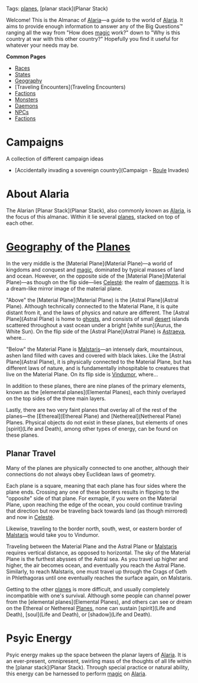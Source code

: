 Tags: [planes](Planes), [planar stack](Planar Stack)

Welcome! This is the Almanac of [Alaria](Alaria)—a guide to the world of [Alaria](Alaria). It aims to provide enough information to answer any of the Big Questions™ ranging all the way from "How does [magic](Magic) work?" down to "Why is this country at war with this other country?" Hopefully you find it useful for whatever your needs may be.

**Common Pages**

- [Races](Races)
- [States](States)
- [Geography](Geography)
- [Traveling Encounters](Traveling Encounters)
- [Factions](Factions)
- [Monsters](Monsters)
- [Daemons](Daemons)
- [NPCs](NPCs)
- [Factions](Factions)

# Campaigns

A collection of different campaign ideas

- [Accidentally invading a sovereign country](Campaign - [Roule](Roule) Invades)

# About Alaria

 The Alarian [Planar Stack](Planar Stack), also commonly known as [Alaria](Alaria), is the focus of this almanac. Within it lie several [planes](Planes), stacked on top of each other. 

# [Geography](Geography) of the [Planes](Planes)

In the very middle is the [Material Plane](Material Plane)—a world of kingdoms and conquest and [magic](Magic), dominated by typical masses of land and ocean. However, on the opposite side of the [Material Plane](Material Plane)—as though on the flip side—lies [Celesté](Celesté): the realm of [daemons](Daemons). It is a dream-like mirror image of the material plane. 

"Above" the [Material Plane](Material Plane) is the [Astral Plane](Astral Plane). Although technically connected to the Material Plane, it is quite distant from it, and the laws of physics and nature are different. The [Astral Plane](Astral Plane) is home to [ghosts](Ghosts), and consists of small [desert](Deserts) islands scattered throughout a vast ocean under a bright [white sun](Aurus, the White Sun). On the flip side of the [Astral Plane](Astral Plane) is [Astraeva](Astraeva), where...

"Below" the Material Plane is [Malstaris](Malstaris)—an intensely dark, mountainous, ashen land filled with caves and covered with black lakes. Like the [Astral Plane](Astral Plane), it is physically connected to the Material Plane, but has different laws of nature, and is fundamentally inhospitable to creatures that live on the Material Plane. On its flip side is [Vindumor](Vindumor), where...

In addition to these planes, there are nine planes of the primary elements, known as the [elemental planes](Elemental Planes), each thinly overlayed on the top sides of the three main layers. 

Lastly, there are two very faint planes that overlay all of the rest of the planes—the [Ethereal](Ethereal Plane) and [Nethereal](Nethereal Plane) Planes. Physical objects do not exist in these planes, but elements of ones [spirit](Life and Death), among other types of energy, can be found on these planes. 

## Planar Travel

Many of the planes are physically connected to one another, although their connections do not always obey Euclidean laws of geometry. 

Each plane is a square, meaning that each plane has four sides where the plane ends. Crossing any one of these borders results in flipping to the "opposite" side of that plane. For exmaple, if you were on the Material Plane, upon reaching the edge of the ocean, you could continue travling that direction but now be traveling back towards land (as though mirrored) and now in [Celesté](Celesté). 

Likewise, traveling to the border north, south, west, or eastern border of [Malstaris](Malstaris) would take you to Vindumor. 

Traveling between the Material Plane and the Astral Plane or [Malstaris](Malstaris) requires vertical distance, as opposed to horizontal. The sky of the Material Plane is the furthest abysses of the Astral sea. As you travel up higher and higher, the air becomes ocean, and eventually you reach the Astral Plane. Similarly, to reach Malstaris, one must travel up through the Crags of Geth in Phlethagoras until one eventually reaches the surface again, on Malstaris.

Getting to the other [planes](Planes) is more difficult, and usually completely incompatible with one's survival. Although some people can channel power from the [elemental planes](Elemental Planes), and others can see or dream on the Ethereal or Nethereal [Planes](Planes), none can sustain [spirit](Life and Death), [soul](Life and Death), or [shadow](Life and Death).

# Psyic Energy

Psyic energy makes up the space between the planar layers of [Alaria](Alaria). It is an ever-present, omnipresent, swirling mass of the thoughts of all life within the [planar stack](Planar Stack). Through special practice or natural ability, this energy can be harnessed to perform [magic](Magic) on [Alaria](Alaria). 
